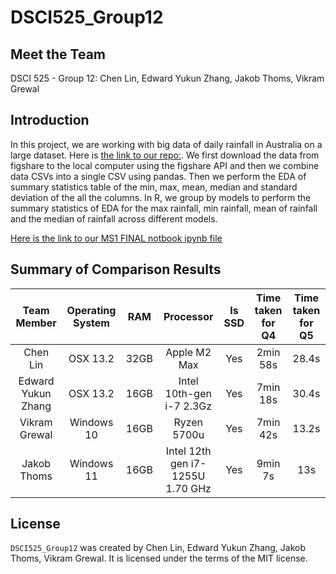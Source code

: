 # DSCI525_Group12

## Meet the Team
DSCI 525 - Group 12: 
Chen Lin, Edward Yukun Zhang, Jakob Thoms, Vikram Grewal

## Introduction

In this project, we are working with big data of daily rainfall in Australia on a large dataset. Here is [the link to our repo:](https://github.com/UBC-MDS/DSCI525_Group12). We first download the data from figshare to the local computer using the figshare API and then we combine data CSVs into a single CSV using pandas. Then we perform the EDA of summary statistics table of the min, max, mean, median and standard deviation of the all the columns. In R, we group by models to perform the summary statistics of EDA for the max rainfall, min rainfall, mean of rainfall and the median of rainfall across different models. 

[Here is the link to our MS1 FINAL notbook ipynb file](https://github.com/UBC-MDS/DSCI525_Group12/blob/main/notebooks/milestone1.ipynb)

## Summary of Comparison Results 

| Team Member | Operating System | RAM | Processor | Is SSD | Time taken for Q4| Time taken for Q5|
|:-----------:|:----------------:|:---:|:---------:|:------:|:----------:|:----------:|
|  Chen Lin   |     OSX 13.2     | 32GB|Apple M2 Max|   Yes   |   2min 58s | 28.4s |
|  Edward Yukun Zhang   |     OSX 13.2     | 16GB|Intel 10th-gen i-7 2.3Gz|   Yes   |   7min 18s | 30.4s |
| Vikram Grewal | Windows 10          | 16GB | Ryzen 5700u | Yes     | 7min 42s | 13.2s       |
|  Jakob Thoms   |   Windows 11   | 16GB| Intel 12th gen i7-1255U   1.70 GHz |   Yes   |   9min 7s | 13s |

## License

`DSCI525_Group12` was created by Chen Lin, Edward Yukun Zhang, Jakob Thoms, Vikram Grewal. It is licensed under the terms of the MIT license.

